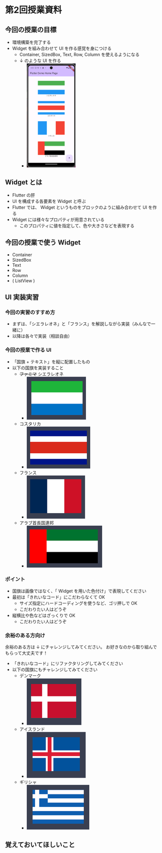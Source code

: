 # 第2回授業資料

## 今回の授業の目標

- 環境構築を完了する
- Widget を組み合わせて UI を作る感覚を身につける
  - Container, SizedBox, Text, Row, Column を使えるようになる
  - ↓ のような UI を作る
    - <img src="./素材/国旗/image.png" width="160">

## Widget とは

- Flutter の肝
- UI を構成する各要素を Widget と呼ぶ
- Flutter では、 Widget というものをブロックのように組み合わせて UI を作る
- Widget には様々なプロパティが用意されている
  - このプロパティに値を指定して、色や大きさなどを表現する

## 今回の授業で使う Widget

- Container
- SizedBox
- Text
- Row
- Column
- ( ListView )

## UI 実装実習

### 今回の実習のすすめ方

- まずは、「シエラレオネ」と「フランス」を解説しながら実装（みんなで一緒に）
- 以降は各々で実装（相談自由）

### 今回の授業で作る UI

- 「国旗 + テキスト」を縦に配置したもの
- 以下の国旗を実装すること
  - ~~ファミマ~~ シエラレオネ
    - ![alt text](./素材/国旗/image-1.png)
  - コスタリカ
    - ![alt text](./素材/国旗/image-2.png)
  - フランス
    - ![alt text](./素材/国旗/image-3.png)
  - アラブ首長国連邦
    - ![alt text](./素材/国旗/image-4.png)

### ポイント

- 国旗は画像ではなく、「 Widget を用いた色付け」で表現してください
- 最初は「きれいなコード」にこだわらなくて OK
  - サイズ指定にハードコーディングを使うなど、ゴリ押しで OK
  - こだわりたい人はどうぞ
- 縦横比や色などはざっくりで OK
  - こだわりたい人はどうぞ

### 余裕のある方向け

余裕のある方は ↓ にチャレンジしてみてください。
お好きなのから取り組んでもらって大丈夫です！

- 「きれいなコード」にリファクタリングしてみてください
- 以下の国旗にもチャレンジしてみてください
  - デンマーク
    - ![alt text](./素材/国旗/image-5.png)
  - アイスランド
    - ![alt text](./素材/国旗/image-6.png)
  - ギリシャ
    - ![alt text](./素材/国旗/image-7.png)

## 覚えておいてほしいこと
